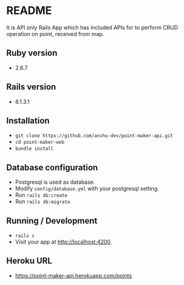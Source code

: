 # README

It is API only Rails App which has included APIs for to perform CRUD operation on point, received from map.

## Ruby version
* 2.6.7

## Rails version
* 6.1.3.1

## Installation

* `git clone https://github.com/anshu-dev/point-maker-api.git` 
* `cd point-maker-web`
* `bundle install`


## Database configuration
* Postgresql is used as database.
* Modify `config/database.yml` with your postgresql setting.
* Run `rails db:create`
* Run `rails db:migrate`

## Running / Development

* `rails s`
* Visit your app at [http://localhost:4200](http://localhost:3000/points).

## Heroku URL
* https://point-maker-api.herokuapp.com/points
